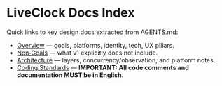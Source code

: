 # LiveClock Docs Index

Quick links to key design docs extracted from AGENTS.md:

- [Overview](./overview.md) — goals, platforms, identity, tech, UX pillars.
- [Non‑Goals](./non-goals.md) — what v1 explicitly does not include.
- [Architecture](./architecture.md) — layers, concurrency/observation, and platform notes.
- [Coding Standards](./coding-standards.md) — **IMPORTANT: All code comments and documentation MUST be in English.**

